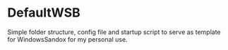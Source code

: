 # DefaultWSB
Simple folder structure, config file and startup script to serve as template for WindowsSandox for my personal use.

